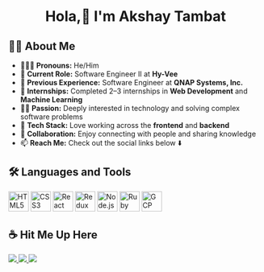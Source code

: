 <div align="center">

# Hola,👋 I'm Akshay Tambat

</div>

## 👨‍💻 About Me

- 👩🏻‍💻 **Pronouns:** He/Him  
- 💼 **Current Role:** Software Engineer II at **Hy-Vee**  
- 🏢 **Previous Experience:** Software Engineer at **QNAP Systems, Inc.**  
- 🎒 **Internships:** Completed 2–3 internships in **Web Development** and **Machine Learning**  
- 👨‍🏫 **Passion:** Deeply interested in technology and solving complex software problems  
- 🔀 **Tech Stack:** Love working across the **frontend** and **backend**  
- 🤝 **Collaboration:** Enjoy connecting with people and sharing knowledge  
- 📫 **Reach Me:** Check out the social links below ⬇️  


## 🛠️ Languages and Tools

<div>

<img src="https://cdn.jsdelivr.net/gh/devicons/devicon/icons/html5/html5-original.svg" alt="HTML5" width="40" height="40"/>

<img src="https://cdn.jsdelivr.net/gh/devicons/devicon/icons/css3/css3-original.svg" alt="CSS3" width="40" height="40"/>

<img src="https://cdn.jsdelivr.net/gh/devicons/devicon/icons/react/react-original.svg" alt="React" width="40" height="40"/>

<img src="https://cdn.jsdelivr.net/gh/devicons/devicon/icons/redux/redux-original.svg" alt="Redux" width="40" height="40"/>

<img src="https://cdn.jsdelivr.net/gh/devicons/devicon/icons/nodejs/nodejs-original.svg" alt="Node.js" width="40" height="40"/>

<img src="https://cdn.jsdelivr.net/gh/devicons/devicon/icons/rails/rails-original-wordmark.svg" alt="Ruby on Rails" width="40" height="40"/>

<img src="https://cdn.jsdelivr.net/gh/devicons/devicon/icons/googlecloud/googlecloud-original.svg" alt="GCP" width="40" height="40"/>

</div>

<h2>☕ Hit Me Up Here</h2>

<p dir="auto">
	<a href="https://github.com/akshaytambat18" alt="Github" title="github">
       <img src="https://camo.githubusercontent.com/c68996609e8676d4ea2eff48a49f44537a88fe61f2453ee58b2be1ddd8f06eed/68747470733a2f2f696d672e736869656c64732e696f2f62616467652f466f725f4d6f72655f55736566756c5f5265706f732d31356b3f7374796c653d666f722d7468652d626164676526636f6c6f723d323038384646266c6f676f3d676974687562266c6f676f436f6c6f723d666666" data-canonical-src="https://img.shields.io/badge/For_More_Useful_Repos-15k?style=for-the-badge&amp;color=2088FF&amp;logo=github&amp;logoColor=fff" style="max-width: 100%;">
    </a>
    <a href="https://github.com/akshaytambat18" alt="Github Stars" title="Star Mark Repo">
        <img src="https://camo.githubusercontent.com/e6895efaff8d6a5a40cc74cd9ded8f2e2098efa1e7cb14e9815fc69e373342b1/68747470733a2f2f696d672e736869656c64732e696f2f62616467652f53686f7765725f73746172735f69665f796f755f6c696b655f6d795f7265706f732d31356b3f7374796c653d666f722d7468652d626164676526636f6c6f723d666664303030266c6f676f3d617061636865737061726b266c6f676f436f6c6f723d626c61636b" data-canonical-src="https://img.shields.io/badge/Shower_stars_if_you_like_my_repos-15k?style=for-the-badge&amp;color=ffd000&amp;logo=apachespark&amp;logoColor=black" style="max-width: 100%;">
    </a>
    <a href="https://www.linkedin.com/in/akshaytambat/" rel="nofollow" title="LinkedIn">
    <img src="https://img.shields.io/badge/Connect_on_LinkedIn-15k?style=for-the-badge&color=0A66C2&logo=linkedin&logoColor=white" style="max-width: 100%;">
  </a>
</p>
